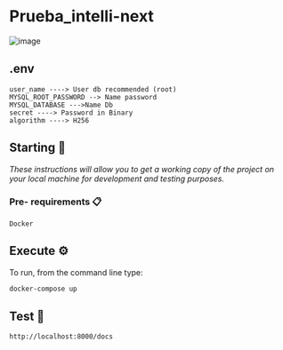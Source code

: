 # Prueba_intelli-next
![image](https://media-exp1.licdn.com/dms/image/C4D0BAQEFtR38h0TQzg/company-logo_200_200/0/1622865178708?e=2159024400&v=beta&t=-8Z-m1jMup-4xxOk4ZyQbj-Yn4GY3j-bJRWzHm9u1UQ)

## .env
```
user_name ----> User db recommended (root)
MYSQL_ROOT_PASSWORD --> Name password
MYSQL_DATABASE --->Name Db
secret ----> Password in Binary
algorithm ----> H256
```

## Starting 🚀

_These instructions will allow you to get a working copy of the project on your local machine for development and testing purposes._


### Pre- requirements 📋
```
Docker
```


## Execute  ⚙️

To run, from the command line type:

```bash
docker-compose up
```


## Test :dart:
```bash
http://localhost:8000/docs
```
